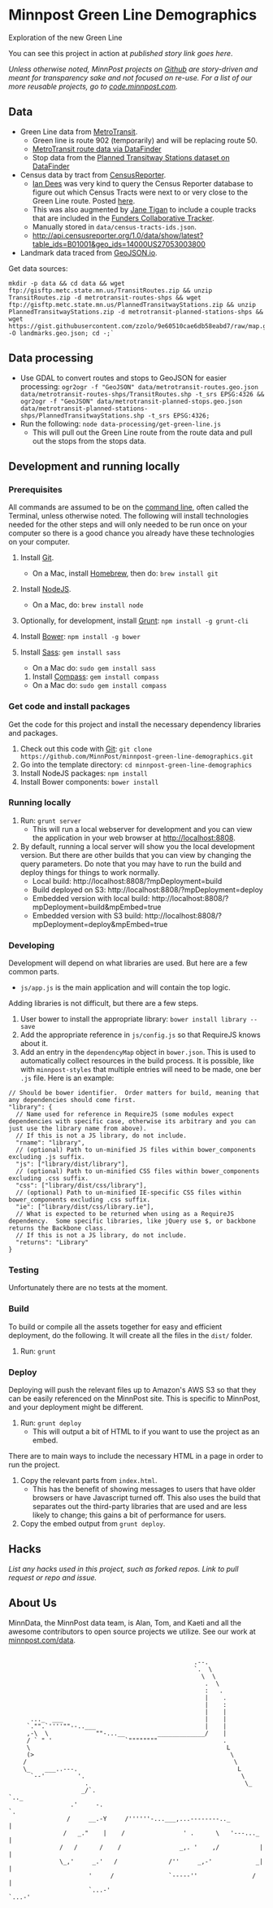 # Minnpost Green Line Demographics

Exploration of the new Green Line

You can see this project in action at *published story link goes here*.

*Unless otherwise noted, MinnPost projects on [Github](https://github.com/minnpost) are story-driven and meant for transparency sake and not focused on re-use.  For a list of our more reusable projects, go to [code.minnpost.com](http://code.minnpost.com).*

## Data

* Green Line data from [MetroTransit](http://www.metrotransit.org/).
    * Green line is route 902 (temporarily) and will be replacing route 50.
    * [MetroTransit route data via DataFinder](http://www.datafinder.org/metadata/TransitRoutes.html)
    * Stop data from the [Planned Transitway Stations dataset on DataFinder](http://www.datafinder.org/metadata/PlannedTransitwayStations.html)
* Census data by tract from [CensusReporter](http://censusreporter.org/).
    * [Ian Dees](https://twitter.com/iandees) was very kind to query the Census Reporter database to figure out which Census Tracts were next to or very close to the Green Line route.  Posted [here](https://gist.github.com/iandees/9cab0abe95a38f3f7954).
    * This was also augmented by [Jane Tigan](https://twitter.com/janeellentigan/status/469480740522979328) to include a couple tracks that are included in the [Funders Collaborative Tracker](http://www.funderscollaborative.org/tracker).
    * Manually stored in `data/census-tracts-ids.json`.
    * http://api.censusreporter.org/1.0/data/show/latest?table_ids=B01001&geo_ids=14000US27053003800
* Landmark data traced from [GeoJSON.io](http://geojson.io/#id=gist:zzolo/9e60510cae6db58eabd7).

Get data sources:

    mkdir -p data && cd data && wget ftp://gisftp.metc.state.mn.us/TransitRoutes.zip && unzip TransitRoutes.zip -d metrotransit-routes-shps && wget ftp://gisftp.metc.state.mn.us/PlannedTransitwayStations.zip && unzip PlannedTransitwayStations.zip -d metrotransit-planned-stations-shps && wget https://gist.githubusercontent.com/zzolo/9e60510cae6db58eabd7/raw/map.geojson -O landmarks.geo.json; cd -;`

## Data processing

* Use GDAL to convert routes and stops to GeoJSON for easier processing: `ogr2ogr -f "GeoJSON" data/metrotransit-routes.geo.json data/metrotransit-routes-shps/TransitRoutes.shp -t_srs EPSG:4326 && ogr2ogr -f "GeoJSON" data/metrotransit-planned-stops.geo.json data/metrotransit-planned-stations-shps/PlannedTransitwayStations.shp -t_srs EPSG:4326;`
* Run the following: `node data-processing/get-green-line.js`
    * This will pull out the Green Line route from the route data and pull out the stops from the stops data.

## Development and running locally

### Prerequisites

All commands are assumed to be on the [command line](http://en.wikipedia.org/wiki/Command-line_interface), often called the Terminal, unless otherwise noted.  The following will install technologies needed for the other steps and will only needed to be run once on your computer so there is a good chance you already have these technologies on your computer.

1. Install [Git](http://git-scm.com/).
   * On a Mac, install [Homebrew](http://brew.sh/), then do: `brew install git`
1. Install [NodeJS](http://nodejs.org/).
   * On a Mac, do: `brew install node`
1. Optionally, for development, install [Grunt](http://gruntjs.com/): `npm install -g grunt-cli`
1. Install [Bower](http://bower.io/): `npm install -g bower`


1. Install [Sass](http://sass-lang.com/): `gem install sass`
   * On a Mac do: `sudo gem install sass`
   1. Install [Compass](http://compass-style.org/): `gem install compass`
   * On a Mac do: `sudo gem install compass`


### Get code and install packages

Get the code for this project and install the necessary dependency libraries and packages.

1. Check out this code with [Git](http://git-scm.com/): `git clone https://github.com/MinnPost/minnpost-green-line-demographics.git`
1. Go into the template directory: `cd minnpost-green-line-demographics`
1. Install NodeJS packages: `npm install`
1. Install Bower components: `bower install`





### Running locally

1. Run: `grunt server`
    * This will run a local webserver for development and you can view the application in your web browser at [http://localhost:8808](http://localhost:8808).
1. By default, running a local server will show you the local development version.  But there are other builds that you can view by changing the query parameters.  Do note that you may have to run the build and deploy things for things to work normally.
    * Local build: http://localhost:8808/?mpDeployment=build
    * Build deployed on S3: http://localhost:8808/?mpDeployment=deploy
    * Embedded version with local build: http://localhost:8808/?mpDeployment=build&mpEmbed=true
    * Embedded version with S3 build: http://localhost:8808/?mpDeployment=deploy&mpEmbed=true

### Developing

Development will depend on what libraries are used.  But here are a few common parts.

* `js/app.js` is the main application and will contain the top logic.

Adding libraries is not difficult, but there are a few steps.

1. User bower to install the appropriate library: `bower install library --save`
1. Add the appropriate reference in `js/config.js` so that RequireJS knows about it.
1. Add an entry in the `dependencyMap` object in `bower.json`.  This is used to automatically collect resources in the build process.  It is possible, like with `minnpost-styles` that multiple entries will need to be made, one ber `.js` file.  Here is an example:

```
// Should be bower identifier.  Order matters for build, meaning that any dependencies should come first.
"library": {
  // Name used for reference in RequireJS (some modules expect dependencies with specific case, otherwise its arbitrary and you can just use the library name from above).
  // If this is not a JS library, do not include.
  "rname": "library",
  // (optional) Path to un-minified JS files within bower_components excluding .js suffix.
  "js": ["library/dist/library"],
  // (optional) Path to un-minified CSS files within bower_components excluding .css suffix.
  "css": ["library/dist/css/library"],
  // (optional) Path to un-minified IE-specific CSS files within bower_components excluding .css suffix.
  "ie": ["library/dist/css/library.ie"],
  // What is expected to be returned when using as a RequireJS dependency.  Some specific libraries, like jQuery use $, or backbone returns the Backbone class.
  // If this is not a JS library, do not include.
  "returns": "Library"
}
```


### Testing

Unfortunately there are no tests at the moment.

### Build

To build or compile all the assets together for easy and efficient deployment, do the following.  It will create all the files in the `dist/` folder.

1. Run: `grunt`

### Deploy

Deploying will push the relevant files up to Amazon's AWS S3 so that they can be easily referenced on the MinnPost site.  This is specific to MinnPost, and your deployment might be different.

1. Run: `grunt deploy`
    * This will output a bit of HTML to if you want to use the project as an embed.

There are to main ways to include the necessary HTML in a page in order to run the project.

1. Copy the relevant parts from `index.html`.
    * This has the benefit of showing messages to users that have older browsers or have Javascript turned off.  This also uses the build that separates out the third-party libraries that are used and are less likely to change; this gains a bit of performance for users.
1. Copy the embed output from `grunt deploy`.

## Hacks

*List any hacks used in this project, such as forked repos.  Link to pull request or repo and issue.*

## About Us

MinnData, the MinnPost data team, is Alan, Tom, and Kaeti and all the awesome contributors to open source projects we utilize.  See our work at [minnpost.com/data](http://minnpost.com/data).

```

                                                   .--.
                                                   `.  \
                                                     \  \
                                                      .  \
                                                      :   .
                                                      |    .
                                                      |    :
                                                      |    |
      ..._  ___                                       |    |
     `."".`''''""--..___                              |    |
     ,-\  \             ""-...__         _____________/    |
     / ` " '                    `""""""""                  .
     \                                                      L
     (>                                                      \
    /                                                         \
    \_    ___..---.                                            L
      `--'         '.                                           \
                     .                                           \_
                    _/`.                                           `.._
                 .'     -.                                             `.
                /     __.-Y     /''''''-...___,...--------.._            |
               /   _."    |    /                ' .      \   '---..._    |
              /   /      /    /                _,. '    ,/           |   |
              \_,'     _.'   /              /''     _,-'            _|   |
                      '     /               `-----''               /     |
                      `...-'                                       `...-'

```
